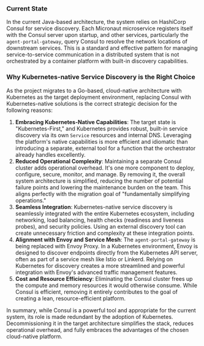 ### Current State

In the current Java-based architecture, the system relies on HashiCorp Consul for service discovery.
Each Micronaut microservice registers itself with the Consul server upon startup, and other
services, particularly the `agent-portal-gateway`, query Consul to resolve the network locations of
downstream services. This is a standard and effective pattern for managing service-to-service
communication in a distributed system that is not orchestrated by a container platform with built-in
discovery capabilities.

### Why Kubernetes-native Service Discovery is the Right Choice

As the project migrates to a Go-based, cloud-native architecture with Kubernetes as the target
deployment environment, replacing Consul with Kubernetes-native solutions is the correct strategic
decision for the following reasons:

1. **Embracing Kubernetes-Native Capabilities**: The target state is "Kubernetes-First," and
   Kubernetes provides robust, built-in service discovery via its own `Service` resources and
   internal DNS. Leveraging the platform's native capabilities is more efficient and idiomatic than
   introducing a separate, external tool for a function that the orchestrator already handles
   excellently.
2. **Reduced Operational Complexity**: Maintaining a separate Consul cluster adds operational
   overhead. It's one more component to deploy, configure, secure, monitor, and manage. By removing
   it, the overall system architecture is simplified, reducing the number of potential failure
   points and lowering the maintenance burden on the team. This aligns perfectly with the migration
   goal of "fundamentally simplifying operations."
3. **Seamless Integration**: Kubernetes-native service discovery is seamlessly integrated with the
   entire Kubernetes ecosystem, including networking, load balancing, health checks (readiness and
   liveness probes), and security policies. Using an external discovery tool can create unnecessary
   friction and complexity at these integration points.
4. **Alignment with Envoy and Service Mesh**: The `agent-portal-gateway` is being replaced with
   Envoy Proxy. In a Kubernetes environment, Envoy is designed to discover endpoints directly from
   the Kubernetes API server, often as part of a service mesh like Istio or Linkerd. Relying on
   Kubernetes for discovery creates a more streamlined and powerful integration with Envoy's
   advanced traffic management features.
5. **Cost and Resource Efficiency**: Eliminating the Consul cluster frees up the compute and memory
   resources it would otherwise consume. While Consul is efficient, removing it entirely contributes
   to the goal of creating a lean, resource-efficient platform.

In summary, while Consul is a powerful tool and appropriate for the current system, its role is made
redundant by the adoption of Kubernetes. Decommissioning it in the target architecture simplifies
the stack, reduces operational overhead, and fully embraces the advantages of the chosen
cloud-native platform.
